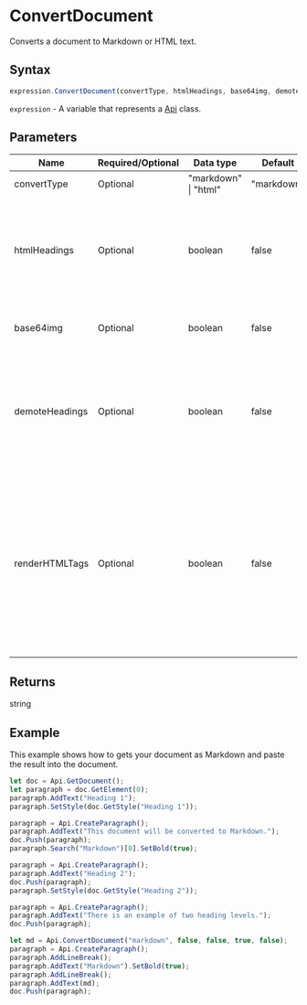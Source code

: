 # ConvertDocument

Converts a document to Markdown or HTML text.

## Syntax

```javascript
expression.ConvertDocument(convertType, htmlHeadings, base64img, demoteHeadings, renderHTMLTags);
```

`expression` - A variable that represents a [Api](../Api.md) class.

## Parameters

| **Name** | **Required/Optional** | **Data type** | **Default** | **Description** |
| ------------- | ------------- | ------------- | ------------- | ------------- |
| convertType | Optional | "markdown" \| "html" | "markdown" | Conversion type. |
| htmlHeadings | Optional | boolean | false | Defines if the HTML headings and IDs will be generated when the Markdown renderer of your target platform does not handle Markdown-style IDs. |
| base64img | Optional | boolean | false | Defines if the images will be created in the base64 format. |
| demoteHeadings | Optional | boolean | false | Defines if all heading levels in your document will be demoted to conform with the following standard: single H1 as title, H2 as top-level heading in the text body. |
| renderHTMLTags | Optional | boolean | false | Defines if HTML tags will be preserved in your Markdown. If you just want to use an occasional HTML tag, you can avoid using the opening angle bracket in the following way: \&lt;tag&gt;text\&lt;/tag&gt;. By default, the opening angle brackets will be replaced with the special characters. |

## Returns

string

## Example

This example shows how to gets your document as Markdown and paste the result into the document.

```javascript editor-docx
let doc = Api.GetDocument();
let paragraph = doc.GetElement(0);
paragraph.AddText("Heading 1");
paragraph.SetStyle(doc.GetStyle("Heading 1"));

paragraph = Api.CreateParagraph();
paragraph.AddText("This document will be converted to Markdown.");
doc.Push(paragraph);
paragraph.Search("Markdown")[0].SetBold(true);

paragraph = Api.CreateParagraph();
paragraph.AddText("Heading 2");
doc.Push(paragraph);
paragraph.SetStyle(doc.GetStyle("Heading 2"));

paragraph = Api.CreateParagraph();
paragraph.AddText("There is an example of two heading levels.");
doc.Push(paragraph);

let md = Api.ConvertDocument("markdown", false, false, true, false);
paragraph = Api.CreateParagraph();
paragraph.AddLineBreak();
paragraph.AddText("Markdown").SetBold(true);
paragraph.AddLineBreak();
paragraph.AddText(md);
doc.Push(paragraph);
```
